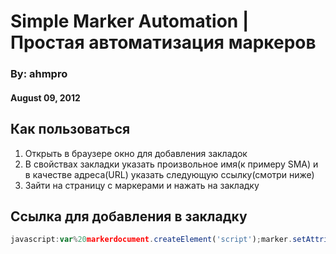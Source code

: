 # Simple Marker Automation | Простая автоматизация маркеров
### By: ahmpro
#### August 09, 2012

## Как пользоваться
1. Открыть в браузере окно для добавления закладок
2. В свойствах закладки указать произвольное имя(к примеру SMA) и в качестве адреса(URL) указать следующую ссылку(смотри ниже)
3. Зайти на страницу с маркерами и нажать на закладку

## Ссылка для добавления в закладку

```javascript
javascript:var%20markerdocument.createElement('script');marker.setAttribute('src','https://raw.github.com/ahmpro/simple-marker-automation/master/simple-marker-automation.js');document.body.appendChild(marker);
```